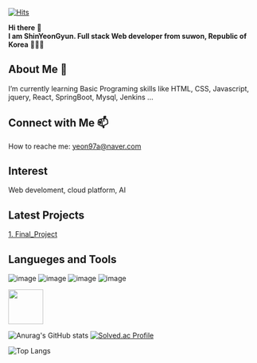 

<!--
### Hi there 👋
**SHIN-YEONGYUN/SHIN-YEONGYUN** is a ✨ _special_ ✨ repository because its `README.md` (this file) appears on your GitHub profile.

Here are some ideas to get you started:

- 🔭 I’m currently working on ...
- 🌱 I’m currently learning ...
- 👯 I’m looking to collaborate on ...
- 🤔 I’m looking for help with ...
- 💬 Ask me about ...
- 📫 How to reach me: ...
- 😄 Pronouns: ...
- ⚡ Fun fact: ...
-->

<!-- 주석 -->
<!-- 방문자수 -->
[![Hits](https://hits.seeyoufarm.com/api/count/incr/badge.svg?url=https%3A%2F%2Fgithub.com%2FSHIN-YEONGYUN%2Fhit-counter&count_bg=%23325BD2&title_bg=%23F03030&icon=&icon_color=%23E7E7E7&title=hits&edge_flat=false)](https://hits.seeyoufarm.com)
<!-- 인사말 -->
**Hi there** 👋  
**I am ShinYeonGyun. Full stack Web developer from suwon, Republic of Korea** 👨🏻‍💻  
<!-- 나에 대한 설명 -->
## About Me 🌱  
I’m currently learning Basic Programing skills like HTML, CSS, Javascript, jquery, React, SpringBoot, Mysql, Jenkins ...
<!-- 연락 정보 -->
## Connect with Me 📫  
How to reache me: yeon97a@naver.com
<!-- 관심분야 -->
## Interest  
Web develoment, cloud platform, AI
<!-- 최근 프로젝트 -->
## Latest Projects  
[1. Final_Project](https://github.com/SHIN-YEONGYUN/Final_Project)
<!-- 사용할 수 있는 언어 및 툴 -->
## Langueges and Tools  
<!-- 글자 -->
<!-- HTML,CSS,Javascript,React,Spring boot,Mysql,Jenkis,sts4... -->
<!-- 뱃지 -->
![image](https://github.com/SHIN-YEONGYUN/SHIN-YEONGYUN/assets/125335424/63d25463-c403-442d-8a0d-4ce39f51aab2)
![image](https://github.com/SHIN-YEONGYUN/SHIN-YEONGYUN/assets/125335424/05cf82e3-b1e7-453b-a2d1-81228a53222d)
![image](https://github.com/SHIN-YEONGYUN/SHIN-YEONGYUN/assets/125335424/8d51ca7c-af20-4603-9533-1780ac7b01c2)
![image](https://github.com/SHIN-YEONGYUN/SHIN-YEONGYUN/assets/125335424/7f8ca809-e89e-435d-9a2b-369792d88ac6)

<!-- 이미지 -->
<!-- ![java](https://cdn.jsdelivr.net/gh/devicons/devicon/icons/java/java-original-wordmark.svg "java)") -->
<img src="https://cdn.jsdelivr.net/gh/devicons/devicon/icons/java/java-original-wordmark.svg" height="70px" width="70px"/>

<!-- 기타 (github 통계) -->
![Anurag's GitHub stats](https://github-readme-stats.vercel.app/api?username=SHIN-YEONGYUN&show_icons=true&theme=dark)
[![Solved.ac Profile](http://mazassumnida.wtf/api/v2/generate_badge?boj=yeon97a)](https://solved.ac/yeon97a/)

<!-- 기타 (github 사용 언어 그래프) -->
![Top Langs](https://github-readme-stats.vercel.app/api/top-langs/?username=SHIN-YEONGYUN&layout=compact)
